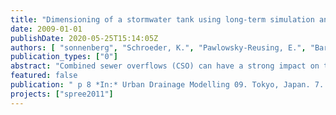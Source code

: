 ```yaml
---
title: "Dimensioning of a stormwater tank using long-term simulation and assessment of uncertainties"
date: 2009-01-01
publishDate: 2020-05-25T15:14:05Z
authors: [ "sonnenberg", "Schroeder, K.", "Pawlowsky-Reusing, E.", "Barjenbruch, M." ]
publication_types: ["0"]
abstract: "Combined sewer overflows (CSO) can have a strong impact on the quality of surface waters. A common measure to reduce CSO is the construction of storage tanks. The objective of this study was to determine the required volume of a storage tank by means of a numerical long-term simulation and to assess uncertain input data. Particularly, the influence of the considered rain series’ length on the calculated storage volume was investigated. Engineering standards usually recommend the use of at least 10 to 15 years of rain series. Here, the hydraulic behaviour of the studied sewer system was simulated in a 30 year hydrodynamic simulation. Special effort was made to calibrate an available model by use of currently measured data. The quality of calibration was evaluated by means of the Nash-Sutcliffe model efficiency coefficient. The analysis of input data uncertainty revealed that applying a 10 year series results in tank volumes that differ between -12 % and +19 %, respectively from the dimensioning result achieved by applying the 30 year rain series."
featured: false
publication: " p 8 *In:* Urban Drainage Modelling 09. Tokyo, Japan. 7. - 11.09.2009"
projects: ["spree2011"]
---
```


